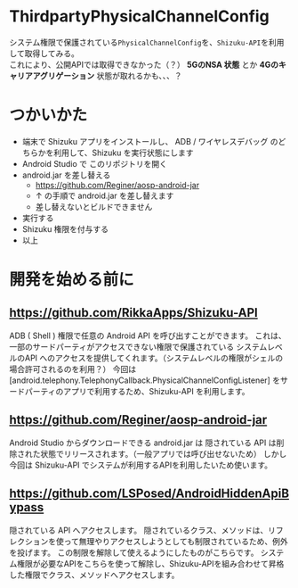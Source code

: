 # ThirdpartyPhysicalChannelConfig

システム権限で保護されている`PhysicalChannelConfig`を、`Shizuku-API`を利用して取得してみる。  
これにより、公開APIでは取得できなかった（？） **5GのNSA 状態** とか **4Gのキャリアアグリゲーション** 状態が取れるかも、、、？

# つかいかた

- 端末で Shizuku アプリをインストールし、 ADB / ワイヤレスデバッグ のどちらかを利用して、Shizuku を実行状態にします
- Android Studio で このリポジトリを開く
- android.jar を差し替える
  - https://github.com/Reginer/aosp-android-jar
  - ↑ の手順で android.jar を差し替えます
  - 差し替えないとビルドできません
- 実行する
- Shizuku 権限を付与する
- 以上

# 開発を始める前に

## https://github.com/RikkaApps/Shizuku-API
ADB ( Shell ) 権限で任意の Android API を呼び出すことができます。
これは、一部のサードパーティがアクセスできない権限で保護されている システムレベルのAPI へのアクセスを提供してくれます。（システムレベルの権限がシェルの場合許可されるのを利用？）
今回は [android.telephony.TelephonyCallback.PhysicalChannelConfigListener] をサードパーティのアプリで利用するため、Shizuku-API を利用します。

## https://github.com/Reginer/aosp-android-jar
Android Studio からダウンロードできる android.jar は 隠されている API は削除された状態でリリースされます。（一般アプリでは呼び出せないため）
しかし今回は Shizuku-API でシステムが利用するAPIを利用したいため使います。

## https://github.com/LSPosed/AndroidHiddenApiBypass
隠されている API へアクセスします。
隠されているクラス、メソッドは、リフレクションを使って無理やりアクセスしようとしても制限されているため、例外を投げます。
この制限を解除して使えるようにしたものがこちらです。
システム権限が必要なAPIをこちらを使って解除し、Shizuku-APIを組み合わせて昇格した権限でクラス、メソッドへアクセスします。
